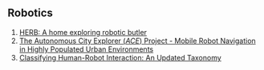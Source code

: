## Robotics

1. [HERB: A home exploring robotic butler](1.md)
2. [The Autonomous City Explorer (_ACE_) Project - Mobile Robot Navigation in Highly Populated Urban Environments](2.md)
3. [Classifying Human-Robot Interaction: An Updated Taxonomy](3.md)

